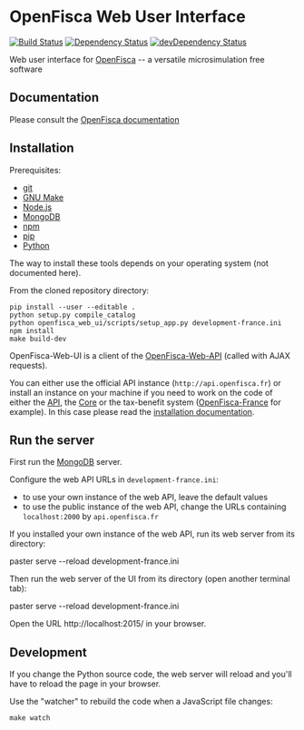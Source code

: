 # OpenFisca Web User Interface

[![Build Status](https://travis-ci.org/openfisca/openfisca-web-ui.svg?branch=master)](https://travis-ci.org/openfisca/openfisca-web-ui)
[![Dependency Status](https://david-dm.org/openfisca/openfisca-web-ui.svg)](https://david-dm.org/openfisca/openfisca-web-ui)
[![devDependency Status](https://david-dm.org/openfisca/openfisca-web-ui/dev-status.svg)](https://david-dm.org/openfisca/openfisca-web-ui#info=devDependencies)

Web user interface for [OpenFisca](http://www.openfisca.fr/) -- a versatile microsimulation free software

## Documentation

Please consult the [OpenFisca documentation](http://www.openfisca.fr/documentation)

## Installation

Prerequisites:

* [git](http://git-scm.com)
* [GNU Make](http://www.gnu.org/software/make/)
* [Node.js](http://nodejs.org/)
* [MongoDB](http://www.mongodb.org/)
* [npm](https://www.npmjs.com/)
* [pip](https://pip.pypa.io/)
* [Python](https://www.python.org/)

The way to install these tools depends on your operating system (not documented here).

From the cloned repository directory:

```
pip install --user --editable .
python setup.py compile_catalog
python openfisca_web_ui/scripts/setup_app.py development-france.ini
npm install
make build-dev
```

OpenFisca-Web-UI is a client of the [OpenFisca-Web-API](https://github.com/openfisca/openfisca-web-api)
(called with AJAX requests).

You can either use the official API instance (`http://api.openfisca.fr`) or install an instance on your machine
if you need to work on the code of either the [API](https://github.com/openfisca/openfisca-web-api),
the [Core](https://github.com/openfisca/openfisca-core)
or the tax-benefit system ([OpenFisca-France](https://github.com/openfisca/openfisca-france) for example).
In this case please read the [installation documentation](http://www.openfisca.fr/installation).

## Run the server

First run the [MongoDB](http://www.mongodb.org/) server.

Configure the web API URLs in `development-france.ini`:
* to use your own instance of the web API, leave the default values
* to use the public instance of the web API, change the URLs containing `localhost:2000` by `api.openfisca.fr`

If you installed your own instance of the web API, run its web server from its directory:

  paster serve --reload development-france.ini

Then run the web server of the UI from its directory (open another terminal tab):

  paster serve --reload development-france.ini

Open the URL http://localhost:2015/ in your browser.

## Development

If you change the Python source code, the web server will reload and you'll have to reload the page in your browser.

Use the "watcher" to rebuild the code when a JavaScript file changes:

	make watch
